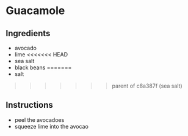 # Guacamole
## Ingredients
* avocado
* lime
<<<<<<< HEAD
* sea salt
* black beans
=======
* salt
>>>>>>> parent of c8a387f (sea salt)
## Instructions
* peel the avocadoes
* squeeze lime into the avocao
